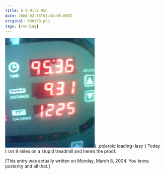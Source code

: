 ```yaml
---
title: A 9 Mile Run
date: 2004-02-16T01:43:00.000Z
original: 000138.php
tags: [running]
---
```


![img](./9milerun.jpg){ .polaroid loading=lazy }
Today I ran 9 miles on a stupid treadmill and here’s the proof.

[This entry was actually written on Monday, March 8, 2004. You know, posterity and all that.]
